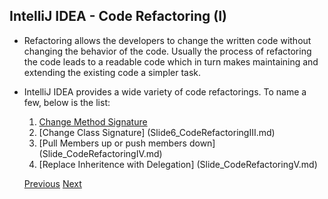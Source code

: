 ## IntelliJ IDEA - Code Refactoring (I)
* Refactoring allows the developers to change the written code without changing the behavior of the code. Usually the process of refactoring the code leads to a readable code which in turn makes maintaining and extending the existing code a simpler task.
* IntelliJ IDEA provides a wide variety of code refactorings. To name a few, below is the list:
    1. [Change Method Signature](Slide5_CodeRefactoringII.md)
    2. [Change Class Signature] (Slide6_CodeRefactoringIII.md)
    3. [Pull Members up or push members down] (Slide_CodeRefactoringIV.md)
    4. [Replace Inheritence with Delegation] (Slide_CodeRefactoringV.md)
    
    [Previous](Slide3_OnTheFlyCodeAnalysis.md) [Next](Slide5_CodeRefactoringII.md)
